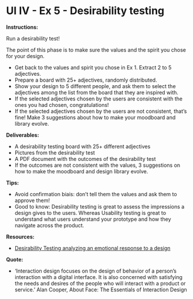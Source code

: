 # UI IV - Ex 5 - Desirability testing

**Instructions:** 

Run a desirability test! 

The point of this phase is to make sure the values and the spirit you chose for your design.

- Get back to the values and spirit you chose in Ex 1. Extract 2 to 5 adjectives.
- Prepare a board with 25+ adjectives, randomly distributed.
- Show your design to 5 different people, and ask them to select the adjectives among the list from the board that they are inspired with.
- If the selected adjectives chosen by the users are consistent with the ones you had chosen, congratulations!
- If the selected adjectives chosen by the users are not consistent, that’s fine! Make 3 suggestions about how to make your moodboard and library evolve.

**Deliverables:** 

- A desirability testing board with 25+ different adjectives
- Pictures from the desirability test
- A PDF document with the outcomes of the desirability test
- If the outcomes are not consistent with the values, 3 suggestions on how to make the moodboard and design library evolve.

**Tips:**

- Avoid confirmation biais: don’t tell them the values and ask them to approve them!
- Good to know: Desirability testing is great to assess the impressions a design gives to the users. Whereas Usability testing is great to understand what users understand your prototype and how they navigate across the product.

**Resources:** 

- [Desirability Testing analyzing an emotional response to a design](https://www.slideshare.net/megangrocki/desirability-testing-analyzing-emotional-response-to-a-design-11262575)

**Quote:** 

- ‘Interaction design focuses on the design of behavior of a person’s interaction with a digital interface. It is also concerned with satisfying the needs and desires of the people who will interact with a product or service.’ Alan Cooper, About Face: The Essentials of Interaction Design